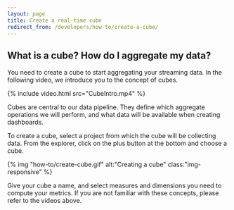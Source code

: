 ```yaml
---
layout: page
title: Create a real-time cube
redirect_from: /developers/how-to/create-a-cube/
---
```



## What is a cube? How do I aggregate my data?

You need to create a cube to start aggregating your streaming data. In the following video, we introduce you to the concept of cubes.

{% include video.html src="CubeIntro.mp4" %}

Cubes are central to our data pipeline. They define which aggregate operations we will perform, and what data will be available when creating dashboards.

To create a cube, select a project from which the cube will be collecting data. From the explorer, click on the plus button at the bottom and choose a cube.

{% img "how-to/create-cube.gif" alt:"Creating a cube" class:"img-responsive" %}

Give your cube a name, and select measures and dimensions you need to compute your metrics. If you are not familiar with these concepts, please refer to the videos above.

